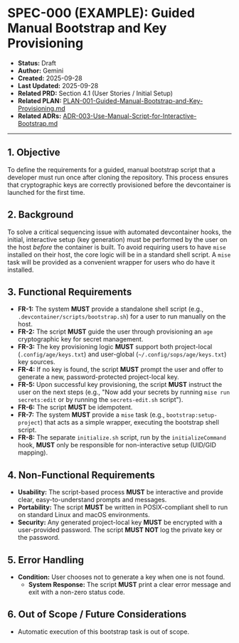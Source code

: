 # SPEC-000 (EXAMPLE): Guided Manual Bootstrap and Key Provisioning

*   **Status:** Draft
*   **Author:** Gemini
*   **Created:** 2025-09-28
*   **Last Updated:** 2025-09-28
*   **Related PRD:** Section 4.1 (User Stories / Initial Setup)
*   **Related PLAN:** [PLAN-001-Guided-Manual-Bootstrap-and-Key-Provisioning.md]()
*   **Related ADRs:** [ADR-003-Use-Manual-Script-for-Interactive-Bootstrap.md]()

---

## 1. Objective

To define the requirements for a guided, manual bootstrap script that a developer must run once after cloning the repository. This process ensures that cryptographic keys are correctly provisioned before the devcontainer is launched for the first time.

## 2. Background

To solve a critical sequencing issue with automated devcontainer hooks, the initial, interactive setup (key generation) must be performed by the user on the host *before* the container is built. To avoid requiring users to have `mise` installed on their host, the core logic will be in a standard shell script. A `mise` task will be provided as a convenient wrapper for users who do have it installed.

## 3. Functional Requirements

*   **FR-1:** The system **MUST** provide a standalone shell script (e.g., `.devcontainer/scripts/bootstrap.sh`) for a user to run manually on the host.
*   **FR-2:** The script **MUST** guide the user through provisioning an `age` cryptographic key for secret management.
*   **FR-3:** The key provisioning logic **MUST** support both project-local (`.config/age/keys.txt`) and user-global (`~/.config/sops/age/keys.txt`) key sources.
*   **FR-4:** If no key is found, the script **MUST** prompt the user and offer to generate a new, password-protected project-local key.
*   **FR-5:** Upon successful key provisioning, the script **MUST** instruct the user on the next steps (e.g., "Now add your secrets by running `mise run secrets:edit` or by running the `secrets-edit.sh` script").
*   **FR-6:** The script **MUST** be idempotent.
*   **FR-7:** The system **MUST** provide a `mise` task (e.g., `bootstrap:setup-project`) that acts as a simple wrapper, executing the bootstrap shell script.
*   **FR-8:** The separate `initialize.sh` script, run by the `initializeCommand` hook, **MUST** only be responsible for non-interactive setup (UID/GID mapping).

## 4. Non-Functional Requirements

*   **Usability:** The script-based process **MUST** be interactive and provide clear, easy-to-understand prompts and messages.
*   **Portability:** The script **MUST** be written in POSIX-compliant shell to run on standard Linux and macOS environments.
*   **Security:** Any generated project-local key **MUST** be encrypted with a user-provided password. The script **MUST NOT** log the private key or the password.

## 5. Error Handling

*   **Condition:** User chooses not to generate a key when one is not found.
    *   **System Response:** The script **MUST** print a clear error message and exit with a non-zero status code.

## 6. Out of Scope / Future Considerations

*   Automatic execution of this bootstrap task is out of scope.
